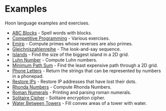 # Examples

Hoon language examples and exercises.

- [ABC Blocks](abc-blocks.md) - Spell words with blocks.
- [Competitive Programming](competitive.md) - Various exercises.
- [Emirp](emirp.md) - Compute primes whose reverses are also primes.
- [Gleichniszahlenreihe](gleichniszahlenreihe.md) - The look-and-say sequence.
- [Islands](islands.md) - Find the size of the biggest island in a 2D grid.
- [Luhn Number](luhn-number.md) - Compute Luhn numbers.
- [Minimum Path Sum](min-path.md) - Find the least expensive path through a 2D grid.
- [Phone Letters](phone-letters.md) - Return the strings that can be represented by numbers in a phonepad.
- [Restore IPs](restore-ip.md) - Restore IP addresses that have lost their dots.
- [Rhonda Numbers](rhonda.md) - Compute Rhonda Numbers.
- [Roman Numerals](roman.md) - Printing and parsing roman numerals.
- [Solitaire Cipher](solitaire.md) - Solitaire encryption cipher.
- [Water Between Towers](water-towers.md) - Fill convex areas of a tower with water.
